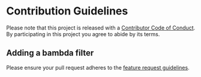 # Contribution Guidelines

Please note that this project is released with a [Contributor Code of Conduct](CODE_OF_CONDUCT.md). By participating in this project you agree to abide by its terms.

## Adding a bambda filter

Please ensure your pull request adheres to the [feature request guidelines](.github/ISSUE_TEMPLATE/feature_request.md).
